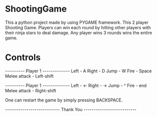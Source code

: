 # ShootingGame
This a python project made by using PYGAME framework.
This 2 player Shooting Game.
Players can win each round by hitting other players with their ninja stars to deal damage.
Any player wins 3 rounds wins the entire game.


# Controls 
---------- Player 1 --------------
Left - A
Right - D
Jump - W
Fire - Space
Melee attack - Left-shift

---------- Player 1 --------------
Left - <- 
Right - ->
Jump - ^
Fire - end
Melee attack - Right-shift


One can restart the game by simply pressing BACKSPACE.

---------------------------- Thank You ---------------------------
